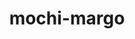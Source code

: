 ---
title: "mochi-margo"
layout: cache
categories: [package, develop-2023-05-21]
meta: {"versions": ["0.13.1"], "compilers": ["gcc@=11.1.0", "oneapi@=2023.0.0"], "oss": ["ubuntu20.04"], "platforms": ["linux"], "targets": ["ppc64le", "x86_64", "x86_64_v3"], "stacks": ["data-vis-sdk", "e4s", "e4s-oneapi", "e4s-power", "root"], "num_specs": 4, "num_specs_by_stack": {"e4s-power": 1, "root": 4, "e4s-oneapi": 1, "data-vis-sdk": 1, "e4s": 1}}
spec_details: [{"hash": "ukjfbf3qms3ik6hftnyq5srxotni36bp", "compiler": "gcc@=11.1.0", "versions": ["0.13.1"], "os": "ubuntu20.04", "platform": "linux", "target": "ppc64le", "variants": ["build_system=autotools"], "stacks": ["e4s-power", "root"], "size": "-", "tarball": "https://binaries.spack.io/releases/develop-2023-05-21/build_cache/linux-ubuntu20.04-ppc64le/gcc-11.1.0/mochi-margo-0.13.1/linux-ubuntu20.04-ppc64le-gcc-11.1.0-mochi-margo-0.13.1-ukjfbf3qms3ik6hftnyq5srxotni36bp.spack"}, {"hash": "6c6htwdvxo4gzxirpgpxcvx5ui3v3cbv", "compiler": "oneapi@=2023.0.0", "versions": ["0.13.1"], "os": "ubuntu20.04", "platform": "linux", "target": "x86_64", "variants": ["build_system=autotools"], "stacks": ["e4s-oneapi", "root"], "size": "-", "tarball": "https://binaries.spack.io/releases/develop-2023-05-21/build_cache/linux-ubuntu20.04-x86_64/oneapi-2023.0.0/mochi-margo-0.13.1/linux-ubuntu20.04-x86_64-oneapi-2023.0.0-mochi-margo-0.13.1-6c6htwdvxo4gzxirpgpxcvx5ui3v3cbv.spack"}, {"hash": "22qdqoaqlji4k4nf7anytvboksmyp6cn", "compiler": "gcc@=11.1.0", "versions": ["0.13.1"], "os": "ubuntu20.04", "platform": "linux", "target": "x86_64_v3", "variants": ["build_system=autotools"], "stacks": ["data-vis-sdk", "root"], "size": "-", "tarball": "https://binaries.spack.io/releases/develop-2023-05-21/build_cache/linux-ubuntu20.04-x86_64_v3/gcc-11.1.0/mochi-margo-0.13.1/linux-ubuntu20.04-x86_64_v3-gcc-11.1.0-mochi-margo-0.13.1-22qdqoaqlji4k4nf7anytvboksmyp6cn.spack"}, {"hash": "r7w73hb3guxizllfhiisbykgeaxjo7yw", "compiler": "gcc@=11.1.0", "versions": ["0.13.1"], "os": "ubuntu20.04", "platform": "linux", "target": "x86_64_v3", "variants": ["build_system=autotools"], "stacks": ["root", "e4s"], "size": "-", "tarball": "https://binaries.spack.io/releases/develop-2023-05-21/build_cache/linux-ubuntu20.04-x86_64_v3/gcc-11.1.0/mochi-margo-0.13.1/linux-ubuntu20.04-x86_64_v3-gcc-11.1.0-mochi-margo-0.13.1-r7w73hb3guxizllfhiisbykgeaxjo7yw.spack"}]
---